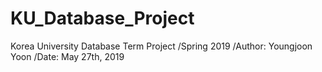 # KU_Database_Project
Korea University Database Term Project
/Spring 2019
/Author: Youngjoon Yoon
/Date: May 27th, 2019
